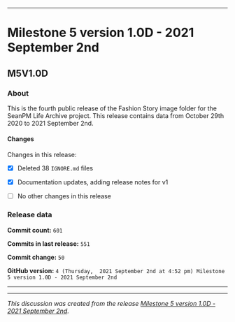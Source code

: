 
***

# Milestone 5 version 1.0D - 2021 September 2nd

## M5V1.0D

### About

This is the fourth public release of the Fashion Story image folder for the SeanPM Life Archive project. This release contains data from October 29th 2020 to 2021 September 2nd.

#### Changes
 
<!--
- [x]  Added images for 2021 January to 2021 August

- [x] Updated documentation and archived old files

- [x] Added the final notice

- [x] Archived discussion and release data

- [x] Added support for the `.github` directory

- [x] Added Git config files (`.editorconfig` `.gitattributes` `.gitignore`)

- [x] Added X-Text files (`AUTHORS` `COPYING` `CREDITS` `INSTALL`)

- [x] Added a makefile

- [ ] No other content included in this release
!--> 
Changes in this release:

- [x] Deleted 38 `IGNORE.md` files

- [x] Documentation updates, adding release notes for v1

- [ ] No other changes in this release

### Release data

**Commit count:** `601`

**Commits in last release:** `551`

**Commit change:** `50`

**GitHub version:** `4 (Thursday,  2021 September 2nd at 4:52 pm) Milestone 5 version 1.0D - 2021 September 2nd`

***


<hr /><em>This discussion was created from the release <a href='https://github.com/seanpm2001/SeansLifeArchive_Images_Fashion-Story/releases/tag/M5V1.0D'>Milestone 5 version 1.0D - 2021 September 2nd</a>.</em>
